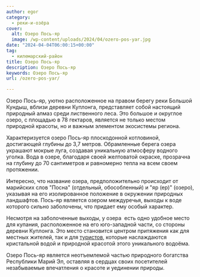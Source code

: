 ```yaml
---
author: egor
category:
  - реки-и-озёра
cover:
  alt: Озеро Пось-яр
  image: /wp-content/uploads/2024/04/ozero-pos-yar.jpg
date: "2024-04-04T06:00:15+00:00"
tag:
  - килемарский-район
title: Озеро Пось-яр
description: Озеро Пось-яр
keywords: Озеро Пось-яр
url: /ozero-pos-yar/

---
```

Озеро Пось-яр, уютно расположенное на правом берегу реки Большой Кундыш, вблизи деревни Куплонга, представляет собой настоящий природный алмаз среди лиственного леса. Это большое и округлое озеро, с площадью в 78 гектаров, является не только местом природной красоты, но и важным элементом экосистемы региона.

Характеризуется озеро Пось-яр плоскодонной котловиной, достигающей глубины до 3,7 метров. Обрамленные берега озера украшают мокрые луга, создавая уникальную атмосферу водного уголка. Вода в озере, благодаря своей желтоватой окраске, прозрачна на глубину до 70 сантиметров и равномерно тепла на всем своем протяжении.

Интересно, что название озера, предположительно происходит от марийских слов "Посна" (отдельный, обособленный) и "яр (ер)" (озеро), указывая на его изолированное положение в окружении природных ландшафтов. Пось-яр является озером междуречья, выходы к воде которого сильно заболочены, что придает ему особый характер.

Несмотря на заболоченные выходы, у озера  есть одно удобное место для купания, расположенное на его юго-западной части, со стороны деревни Куплонга. Это место становится центром притяжения как для местных жителей, так и для [туристов](/turizm/), которые наслаждаются кристальной водой и природной красотой этого уникального водоёма.

Озеро Пось-яр является неотъемлемой частью природного богатства Республики Марий Эл, оставляя в сердцах своих посетителей незабываемые впечатления о красоте и уединении природы.
